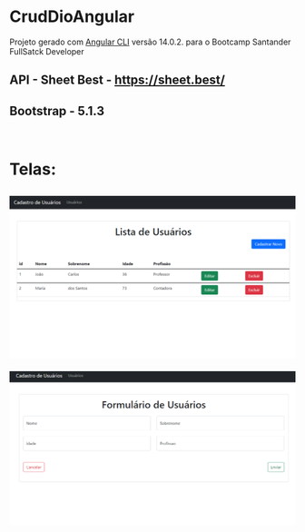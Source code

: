 # CrudDioAngular

Projeto gerado com [Angular CLI](https://github.com/angular/angular-cli) versão 14.0.2. para o Bootcamp Santander FullSatck Developer

## API - Sheet Best  - https://sheet.best/

## Bootstrap - 5.1.3

&nbsp;
# Telas:



![CRUD Angular](./imgs/index.PNG)
---
![CRUD Angular](./imgs/cadastro.PNG)